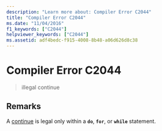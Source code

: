```yaml
---
description: "Learn more about: Compiler Error C2044"
title: "Compiler Error C2044"
ms.date: "11/04/2016"
f1_keywords: ["C2044"]
helpviewer_keywords: ["C2044"]
ms.assetid: adf4bedc-f915-4008-8b48-a06d626d8c38
---
```

# Compiler Error C2044

> illegal continue

## Remarks

A [continue](../../cpp/continue-statement-cpp.md) is legal only within a **`do`**, **`for`**, or **`while`** statement.
